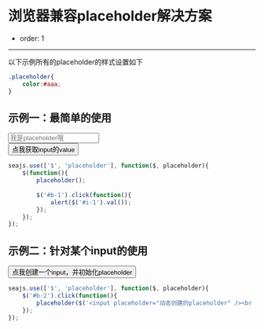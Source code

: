 # 浏览器兼容placeholder解决方案

- order: 1

---

以下示例所有的placeholder的样式设置如下

````css
.placeholder{
	color:#aaa;
}
````


## 示例一：最简单的使用

<input id="i-1" placeholder="我是placeholder哦"></input><br />
<button id="b-1">点我获取input的value</button>

````js
seajs.use(['$', 'placeholder'], function($, placeholder){
	$(function(){
		placeholder();
		
		$('#b-1').click(function(){
			alert($('#i-1').val());
		});
	});
});
````

## 示例二：针对某个input的使用

<div id="container"></div>
<button id="b-2">点我创建一个input，并初始化placeholder</button><br />

````js
seajs.use(['$', 'placeholder'], function($, placeholder){
	$('#b-2').click(function(){
		placeholder($('<input placeholder="动态创建的placeholder" /><br />').appendTo($('#container')));
	});
});
````